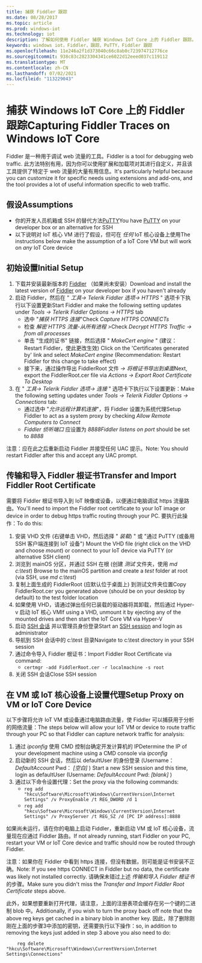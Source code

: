 ```yaml
---
title: 捕获 Fiddler 跟踪
ms.date: 08/28/2017
ms.topic: article
ms.prod: windows-iot
ms.technology: iot
description: 了解如何使用 Fiddler 捕获 Windows IoT Core 上的 Fiddler 跟踪。
keywords: windows iot，Fiddler，跟踪，PuTTY，Fiddler 跟踪
ms.openlocfilehash: 11e246a2f1d373040c66c8ab0c723974712776ce
ms.sourcegitcommit: 938c83c2823304341ce6022d12eeed037c119112
ms.translationtype: MT
ms.contentlocale: zh-CN
ms.lasthandoff: 07/02/2021
ms.locfileid: "113229043"
---
```

# <a name="capturing-fiddler-traces-on-windows-iot-core"></a><span data-ttu-id="259f8-104">捕获 Windows IoT Core 上的 Fiddler 跟踪</span><span class="sxs-lookup"><span data-stu-id="259f8-104">Capturing Fiddler Traces on Windows IoT Core</span></span>

<span data-ttu-id="259f8-105">Fiddler 是一种用于调试 web 流量的工具。</span><span class="sxs-lookup"><span data-stu-id="259f8-105">Fiddler is a tool for debugging web traffic.</span></span> <span data-ttu-id="259f8-106">此方法特别有用，因为你可以使用扩展和加载项对其进行自定义，并且该工具提供了特定于 web 流量的大量有用信息。</span><span class="sxs-lookup"><span data-stu-id="259f8-106">It's particularly helpful because you can customize it for specific needs using extensions and add-ons, and the tool provides a lot of useful information specific to web traffic.</span></span>

## <a name="assumptions"></a><span data-ttu-id="259f8-107">假设</span><span class="sxs-lookup"><span data-stu-id="259f8-107">Assumptions</span></span>

* <span data-ttu-id="259f8-108">你的开发人员机箱或 SSH 的替代方法[PuTTY](http://www.putty.org/)</span><span class="sxs-lookup"><span data-stu-id="259f8-108">You have [PuTTY](http://www.putty.org/) on your developer box or an alternative for SSH</span></span>
* <span data-ttu-id="259f8-109">以下说明对 IoT 核心 VM 进行了假设，但可在 *任何* IoT 核心设备上使用</span><span class="sxs-lookup"><span data-stu-id="259f8-109">The instructions below make the assumption of a IoT Core VM but will work on *any* IoT Core device</span></span>

## <a name="initial-setup"></a><span data-ttu-id="259f8-110">初始设置</span><span class="sxs-lookup"><span data-stu-id="259f8-110">Initial Setup</span></span>

1. <span data-ttu-id="259f8-111">下载并安装最新版本的 [Fiddler](http://www.telerik.com/fiddler/) （如果尚未安装）</span><span class="sxs-lookup"><span data-stu-id="259f8-111">Download and install the latest version of [Fiddler](http://www.telerik.com/fiddler/) on your developer box if you haven't already</span></span>
2. <span data-ttu-id="259f8-112">启动 Fiddler，然后在 " _工具-> Telerik Fiddler 选项-> HTTPS_ " 选项卡下执行以下设置更新</span><span class="sxs-lookup"><span data-stu-id="259f8-112">Start Fiddler and make the following setting updates under _Tools -> Telerik Fiddler Options -> HTTPS_ tab</span></span>
    * <span data-ttu-id="259f8-113">选中 "_捕获 HTTPS 连接_"</span><span class="sxs-lookup"><span data-stu-id="259f8-113">Check _Capture HTTPS CONNECTs_</span></span>
    * <span data-ttu-id="259f8-114">检查 _解密 HTTPS 流量-从所有进程 >_</span><span class="sxs-lookup"><span data-stu-id="259f8-114">Check _Decrypt HTTPS Traffic -> from all processes_</span></span>
    * <span data-ttu-id="259f8-115">单击 "生成的证书" 链接，然后选择 " _MakeCert engine_ " (建议： Restart Fiddler，使此更改生效) </span><span class="sxs-lookup"><span data-stu-id="259f8-115">Click on the 'Certificates generated by' link and select _MakeCert engine_ (Recommendation: Restart Fiddler for this change to take effect)</span></span>
    * <span data-ttu-id="259f8-116">接下来，通过操作导出 FiddlerRoot 文件 _-> 将根证书导出到桌面_</span><span class="sxs-lookup"><span data-stu-id="259f8-116">Next, export the FiddlerRoot.cer file via _Actions -> Export Root Certificate To Desktop_</span></span>
3. <span data-ttu-id="259f8-117">在 " _工具-> Telerik Fiddler 选项-> 连接_ " 选项卡下执行以下设置更新：</span><span class="sxs-lookup"><span data-stu-id="259f8-117">Make the following setting updates under _Tools -> Telerik Fiddler Options -> Connections_ tab:</span></span>
    * <span data-ttu-id="259f8-118">通过选中 "_允许远程计算机连接_"，将 Fiddler 设置为系统代理</span><span class="sxs-lookup"><span data-stu-id="259f8-118">Setup Fiddler to act as a system proxy by checking _Allow Remote Computers to Connect_</span></span>
    * <span data-ttu-id="259f8-119">_Fiddler 侦听端口_ 应设置为 _8888_</span><span class="sxs-lookup"><span data-stu-id="259f8-119">_Fiddler listens on port_ should be set to _8888_</span></span>

<span data-ttu-id="259f8-120">注意：应在此之后重新启动 Fiddler 并接受任何 UAC 提示。</span><span class="sxs-lookup"><span data-stu-id="259f8-120">Note: You should restart Fiddler after this and accept any UAC prompt.</span></span>

## <a name="transfer-and-import-fiddler-root-certificate"></a><span data-ttu-id="259f8-121">传输和导入 Fiddler 根证书</span><span class="sxs-lookup"><span data-stu-id="259f8-121">Transfer and Import Fiddler Root Certificate</span></span>
<span data-ttu-id="259f8-122">需要将 Fiddler 根证书导入到 IoT 映像或设备，以便通过电脑调试 https 流量路由。</span><span class="sxs-lookup"><span data-stu-id="259f8-122">You'll need to import the Fiddler root certificate to your IoT image or device in order to debug https traffic routing through your PC.</span></span>  <span data-ttu-id="259f8-123">要执行此操作：</span><span class="sxs-lookup"><span data-stu-id="259f8-123">To do this:</span></span>

1. <span data-ttu-id="259f8-124">安装 VHD 文件 (右键单击 VHD，然后选择 " _装载_) " 或 "通过 PuTTY (或备用 SSH 客户端连接到 IoT 设备") </span><span class="sxs-lookup"><span data-stu-id="259f8-124">Mount the VHD file (right click on the VHD and choose _mount_) or connect to your IoT device via PuTTY (or alternative SSH client)</span></span>
2. <span data-ttu-id="259f8-125">浏览到 mainOS 分区，并通过 SSH 在根 (创建 _测试_ 文件夹，使用 _md c:\test_) </span><span class="sxs-lookup"><span data-stu-id="259f8-125">Browse to the mainOS partition and create a _test_ folder at root (via SSH, use _md c:\test_)</span></span>
3. <span data-ttu-id="259f8-126">复制上面生成的 FiddlerRoot (应默认位于桌面上) 到测试文件夹位置</span><span class="sxs-lookup"><span data-stu-id="259f8-126">Copy FiddlerRoot.cer you generated above (should be on your desktop by default) to the test folder location</span></span>
4. <span data-ttu-id="259f8-127">如果使用 VHD，请通过弹出任何已装载的驱动器将其卸载，然后通过 Hyper-v 启动 IoT 核心 VM</span><span class="sxs-lookup"><span data-stu-id="259f8-127">If using a VHD, unmount it by ejecting any of the mounted drives and then start the IoT Core VM via Hyper-V</span></span>
5. <span data-ttu-id="259f8-128">启动 [SSH 会话](../connect-your-device/ssh.md) 并以管理员身份登录</span><span class="sxs-lookup"><span data-stu-id="259f8-128">Start an [SSH session](../connect-your-device/ssh.md) and login as administrator</span></span>
6. <span data-ttu-id="259f8-129">导航到 SSH 会话中的 c:\test 目录</span><span class="sxs-lookup"><span data-stu-id="259f8-129">Navigate to c:\test directory in your SSH session</span></span>
7. <span data-ttu-id="259f8-130">通过命令导入 Fiddler 根证书：</span><span class="sxs-lookup"><span data-stu-id="259f8-130">Import Fiddler Root Certificate via command:</span></span>
    * `certmgr -add FiddlerRoot.cer -r localmachine -s root`
8. <span data-ttu-id="259f8-131">关闭 SSH 会话</span><span class="sxs-lookup"><span data-stu-id="259f8-131">Close SSH session</span></span>


## <a name="setup-proxy-on-vm-or-iot-core-device"></a><span data-ttu-id="259f8-132">在 VM 或 IoT 核心设备上设置代理</span><span class="sxs-lookup"><span data-stu-id="259f8-132">Setup Proxy on VM or IoT Core Device</span></span>
<span data-ttu-id="259f8-133">以下步骤将允许 IoT VM 或设备通过电脑路由流量，使 Fiddler 可以捕获用于分析的网络流量：</span><span class="sxs-lookup"><span data-stu-id="259f8-133">The steps below will allow your IoT VM or device to route traffic through your PC so that Fiddler can capture network traffic for analysis:</span></span>

1. <span data-ttu-id="259f8-134">通过 _ipconfig_ 使用 CMD 控制台确定开发计算机的 IP</span><span class="sxs-lookup"><span data-stu-id="259f8-134">Determine the IP of your development machine using a CMD console via _ipconfig_</span></span>
2. <span data-ttu-id="259f8-135">启动新的 SSH 会话，然后以 defaultUser 的身份登录 (Username： _DefaultAccount_  Pwd： _[空白]_ ) </span><span class="sxs-lookup"><span data-stu-id="259f8-135">Start a new SSH session and this time, login as defaultUser (Username: _DefaultAccount_  Pwd: _[blank]_ )</span></span>
3. <span data-ttu-id="259f8-136">通过以下命令设置代理：</span><span class="sxs-lookup"><span data-stu-id="259f8-136">Set the proxy via the following commands:</span></span>
    * `reg add "hkcu\Software\Microsoft\Windows\CurrentVersion\Internet Settings" /v ProxyEnable /t REG_DWORD /d 1`
    * `reg add "hkcu\Software\Microsoft\Windows\CurrentVersion\Internet Settings" /v ProxyServer /t REG_SZ /d [PC IP address]:8888`

<span data-ttu-id="259f8-137">如果尚未运行，请在你的电脑上启动 Fiddler，重新启动 VM 或 IoT 核心设备，流量现在应通过 Fiddler 路由。</span><span class="sxs-lookup"><span data-stu-id="259f8-137">If not already running, start Fiddler on your PC, restart your VM or IoT Core device and traffic should now be routed through Fiddler.</span></span>

<span data-ttu-id="259f8-138">注意：如果你在 Fiddler 中看到 https 连接，但没有数据，则可能是证书安装不正确。</span><span class="sxs-lookup"><span data-stu-id="259f8-138">Note: If you see https CONNECT in Fiddler but no data, the certificate was likely not installed correctly.</span></span> <span data-ttu-id="259f8-139">请确保未错过上述 _传输和导入 Fiddler 根证书_ 的步骤。</span><span class="sxs-lookup"><span data-stu-id="259f8-139">Make sure you didn't miss the _Transfer and Import Fiddler Root Certificate_ steps above.</span></span>

<span data-ttu-id="259f8-140">此外，如果想要重新打开代理，请注意，上面的注册表项会缓存在另一个键的二进制 blob 中。</span><span class="sxs-lookup"><span data-stu-id="259f8-140">Additionally, if you wish to turn the proxy back off note that the above reg keys get cached in a binary blob in another key.</span></span> <span data-ttu-id="259f8-141">因此，除了删除刚刚在上面的步骤3中添加的密钥，还需要执行以下操作：</span><span class="sxs-lookup"><span data-stu-id="259f8-141">so, in addition to removing the keys just added in step 3 above you also need to do:</span></span>
```
    reg delete "hkcu\Software\Microsoft\Windows\CurrentVersion\Internet Settings\Connections"
```
